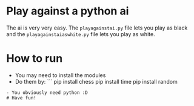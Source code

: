 # Play against a python ai
The ai is very very easy. The `playagainstai.py` file lets you play as black and the `playagainstaiaswhite.py` file lets you play as white.
# How to run
- You may need to install the modules
- Do them by: ``` 
pip install chess
pip install time
pip install random
```
- You obviously need python :D
# Have fun! 
